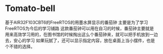 # Tomato-bell
基于AIR32F103CBT6的FreeRTOS的用墨水屏显示的番茄钟
主要是为了学习FreeRTOS为今后的学习铺路
这款番茄钟可以用在自习的时候，番茄钟主要就是用来高效学习用的，在图书馆的时候掏出这么个番茄钟来，就可以把手机放到一边去，安心的学习
如果玩腻了，还可以显示指定内容，放在桌面上当小摆件，也是个不错的选择。
